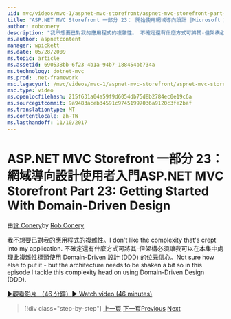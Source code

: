 ```yaml
---
uid: mvc/videos/mvc-1/aspnet-mvc-storefront/aspnet-mvc-storefront-part-23-getting-started-with-domain-driven-design
title: "ASP.NET MVC Storefront 一部分 23： 開始使用網域導向設計 |Microsoft 文件"
author: robconery
description: "我不想要已對我的應用程式的複雜性。 不確定還有什麼方式可將其-但架構必須信心位元，在本集中..."
ms.author: aspnetcontent
manager: wpickett
ms.date: 05/28/2009
ms.topic: article
ms.assetid: 690538bb-6f23-4b1a-94b7-188454bb734a
ms.technology: dotnet-mvc
ms.prod: .net-framework
msc.legacyurl: /mvc/videos/mvc-1/aspnet-mvc-storefront/aspnet-mvc-storefront-part-23-getting-started-with-domain-driven-design
msc.type: video
ms.openlocfilehash: 215f631a04a59f9d6054db75d8b2784ec0e19c6a
ms.sourcegitcommit: 9a9483aceb34591c97451997036a9120c3fe2baf
ms.translationtype: MT
ms.contentlocale: zh-TW
ms.lasthandoff: 11/10/2017
---
```

<a name="aspnet-mvc-storefront-part-23-getting-started-with-domain-driven-design"></a><span data-ttu-id="fc675-104">ASP.NET MVC Storefront 一部分 23： 網域導向設計使用者入門</span><span class="sxs-lookup"><span data-stu-id="fc675-104">ASP.NET MVC Storefront Part 23: Getting Started With Domain-Driven Design</span></span>
====================
<span data-ttu-id="fc675-105">由[訛 Conery](https://github.com/robconery)</span><span class="sxs-lookup"><span data-stu-id="fc675-105">by [Rob Conery](https://github.com/robconery)</span></span>

<span data-ttu-id="fc675-106">我不想要已對我的應用程式的複雜性。</span><span class="sxs-lookup"><span data-stu-id="fc675-106">I don't like the complexity that's crept into my application.</span></span> <span data-ttu-id="fc675-107">不確定還有什麼方式可將其-但架構必須讓我可以在本集中處理此複雜性標頭使用 Domain-Driven 設計 (DDD) 的位元信心。</span><span class="sxs-lookup"><span data-stu-id="fc675-107">Not sure how else to put it - but the architecture needs to be shaken a bit so in this episode I tackle this complexity head on using Domain-Driven Design (DDD).</span></span>

[<span data-ttu-id="fc675-108">&#9654;觀看影片 （46 分鐘）</span><span class="sxs-lookup"><span data-stu-id="fc675-108">&#9654; Watch video (46 minutes)</span></span>](https://channel9.msdn.com/Blogs/ASP-NET-Site-Videos/aspnet-mvc-storefront-part-23-getting-started-with-domain-driven-design)

>[!div class="step-by-step"]
<span data-ttu-id="fc675-109">[上一頁](aspnet-mvc-storefront-part-22-restructuring-rerouting-and-paypal.md)
[下一頁](aspnet-mvc-storefront-part-24-finis.md)</span><span class="sxs-lookup"><span data-stu-id="fc675-109">[Previous](aspnet-mvc-storefront-part-22-restructuring-rerouting-and-paypal.md)
[Next](aspnet-mvc-storefront-part-24-finis.md)</span></span>
